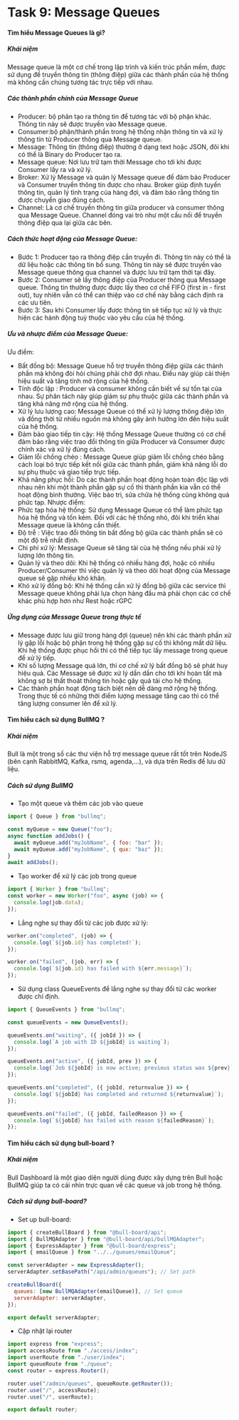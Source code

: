 # Task 9: Message Queues

#### Tìm hiểu Message Queues là gì?

##### Khái niệm

Message queue là một cơ chế trong lập trình và kiến trúc phần mềm, được sử dụng để truyền thông tin (thông điệp) giữa các thành phần của hệ thống mà không cần chúng tương tác trực tiếp với nhau.

##### Các thành phần chính của Message Queue

- Producer: bộ phân tạo ra thông tin để tương tác với bộ phận khác. Thông tin này sẽ được truyền vào Message queue.
- Consumer:bộ phận/thành phần trong hệ thống nhận thông tin và xử lý thông tin từ Producer thông qua Message queue.
- Message: Thông tin (thông điệp) thường ở dạng text hoặc JSON, đôi khi có thể là Binary do Producer tạo ra.
- Message queue: Nơi lưu trữ tạm thời Message cho tới khi được Consumer lấy ra và xử lý.
- Broker: Xử lý Message và quản lý Message queue để đảm bảo Producer và Consumer truyền thông tin được cho nhau. Broker giúp định tuyến thông tin, quản lý tình trạng của hàng đợi, và đảm bảo rằng thông tin được chuyển giao đúng cách.
- Channel: Là cơ chế truyền thông tin giữa producer và consumer thông qua Message Queue. Channel đóng vai trò như một cầu nối để truyền thông điệp qua lại giữa các bên.

##### Cách thức hoạt động của Message Queue:

- Bước 1: Producer tạo ra thông điệp cần truyền đi. Thông tin này có thể là dữ liệu hoặc các thông tin bổ sung. Thông tin này sẽ được truyền vào Message queue thông qua channel và được lưu trữ tạm thời tại đây.
- Bước 2: Consumer sẽ lấy thông điệp của Producer thông qua Message queue. Thông tin thường được được lấy theo cơ chế FIFO (first in - first out), tuy nhiên vẫn có thể can thiệp vào cơ chế này bằng cách định ra các ưu tiên.
- Bước 3: Sau khi Consumer lấy được thông tin sẽ tiếp tục xử lý và thực hiện các hành động tuỳ thuộc vào yêu cầu của hệ thống.

##### Ưu và nhược điểm của Message Queue:

Ưu điểm:

- Bất đồng bộ: Message Queue hỗ trợ truyền thông điệp giữa các thành phần mà không đòi hỏi chúng phải chờ đợi nhau. Điều này giúp cải thiện hiệu suất và tăng tính mở rộng của hệ thống.
- Tính độc lập : Producer và consumer không cần biết về sự tồn tại của nhau. Sự phân tách này giúp giảm sự phụ thuộc giữa các thành phần và tăng khả năng mở rộng của hệ thống.
- Xử lý lưu lượng cao: Message Queue có thể xử lý lượng thông điệp lớn và đồng thời từ nhiều nguồn mà không gây ảnh hưởng lớn đến hiệu suất của hệ thống.
- Đảm bảo giao tiếp tin cậy: Hệ thống Message Queue thường có cơ chế đảm bảo rằng việc trao đổi thông tin giữa Producer và Consumer được chính xác và xử lý đúng cách.
- Giảm lỗi chồng chéo : Message Queue giúp giảm lỗi chồng chéo bằng cách loại bỏ trực tiếp kết nối giữa các thành phần, giảm khả năng lỗi do sự phụ thuộc và giao tiếp trực tiếp.
- Khả năng phục hồi: Do các thành phần hoạt động hoàn toàn độc lập với nhau nên khi một thành phần gặp sự cố thì thành phần kia vẫn có thể hoạt động bình thường. Việc bảo trì, sửa chữa hệ thống cũng không quá phức tạp.
  Nhược điểm:
- Phức tạp hóa hệ thống: Sử dụng Message Queue có thể làm phức tạp hóa hệ thống và tốn kém. Đối với các hệ thống nhỏ, đôi khi triển khai Message queue là không cần thiết.
- Độ trễ : Việc trao đổi thông tin bất đồng bộ giữa các thành phần sẽ có một độ trễ nhất định.
- Chi phí xử lý: Message Queue sẽ tăng tải của hệ thống nếu phải xử lý lượng lớn thông tin.
- Quản lý và theo dõi: Khi hệ thống có nhiều hàng đợi, hoặc có nhiều Producer/Consumer thì việc quản lý và theo dõi hoạt động của Message queue sẽ gặp nhiều khó khăn.
- Khó xử lý đồng bộ: Khi hệ thống cần xử lý đồng bộ giữa các service thì Message queue không phải lựa chọn hàng đầu mà phải chọn các cơ chế khác phù hợp hơn như Rest hoặc rGPC

##### Ứng dụng của Message Queue trong thực tế

- Message được lưu giữ trong hàng đợi (queue) nên khi các thành phần xử lý gặp lỗi hoặc bộ phận trong hệ thống gặp sự cố thì không mất dữ liệu. Khi hệ thống được phục hồi thì có thể tiếp tục lấy message trong queue để xử lý tiếp.
- Khi số lượng Message quá lớn, thì cơ chế xử lý bất đồng bộ sẽ phát huy hiệu quả. Các Message sẽ được xử lý dần dần cho tới khi hoàn tất mà không sợ bị thất thoát thông tin hoặc gây quá tải cho hệ thống.
- Các thành phần hoạt động tách biệt nên dễ dàng mở rộng hệ thống. Trong thực tế có những thời điểm lượng message tăng cao thì có thể tăng lượng consumer lên để xử lý.

#### Tìm hiểu cách sử dụng BullMQ ?

##### Khái niệm

Bull là một trong số các thư viện hỗ trợ message queue rất tốt trên NodeJS (bên cạnh RabbitMQ, Kafka, rsmq, agenda,...), và dựa trên Redis để lưu dữ liệu.

##### Cách sử dụng BullMQ

- Tạo một queue và thêm các job vào queue

```js
import { Queue } from "bullmq";

const myQueue = new Queue("foo");
async function addJobs() {
  await myQueue.add("myJobName", { foo: "bar" });
  await myQueue.add("myJobName", { qux: "baz" });
}
await addJobs();
```

- Tạo worker để xử lý các job trong queue

```js
import { Worker } from "bullmq";
const worker = new Worker("foo", async (job) => {
  console.log(job.data);
});
```

- Lắng nghe sự thay đổi từ các job được xử lý:

```js
worker.on("completed", (job) => {
  console.log(`${job.id} has completed!`);
});

worker.on("failed", (job, err) => {
  console.log(`${job.id} has failed with ${err.message}`);
});
```

- Sử dụng class QueueEvents để lắng nghe sự thay đổi từ các worker được chỉ định.

```js
import { QueueEvents } from "bullmq";

const queueEvents = new QueueEvents();

queueEvents.on("waiting", ({ jobId }) => {
  console.log(`A job with ID ${jobId} is waiting`);
});

queueEvents.on("active", ({ jobId, prev }) => {
  console.log(`Job ${jobId} is now active; previous status was ${prev}`);
});

queueEvents.on("completed", ({ jobId, returnvalue }) => {
  console.log(`${jobId} has completed and returned ${returnvalue}`);
});

queueEvents.on("failed", ({ jobId, failedReason }) => {
  console.log(`${jobId} has failed with reason ${failedReason}`);
});
```

#### Tìm hiểu cách sử dụng bull-board ?

##### Khái niệm

Bull Dashboard là một giao diện người dùng được xây dựng trên Bull hoặc BullMQ giúp ta có cái nhìn trực quan về các queue và job trong hệ thống.

##### Cách sử dụng bull-board?

- Set up bull-board:

```js
import { createBullBoard } from "@bull-board/api";
import { BullMQAdapter } from "@bull-board/api/bullMQAdapter";
import { ExpressAdapter } from "@bull-board/express";
import { emailQueue } from "../../queues/emailQueue";

const serverAdapter = new ExpressAdapter();
serverAdapter.setBasePath("/api/admin/queues"); // Set path

createBullBoard({
  queues: [new BullMQAdapter(emailQueue)], // Set queue
  serverAdapter: serverAdapter,
});

export default serverAdapter;
```

- Cập nhật lại router

```js
import express from "express";
import accessRoute from "./access/index";
import userRoute from "./user/index";
import queueRoute from "./queue";
const router = express.Router();

router.use("/admin/queues", queueRoute.getRouter());
router.use("/", accessRoute);
router.use("/", userRoute);

export default router;
```
